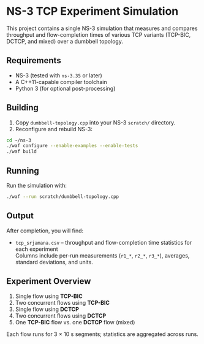 # NS-3 TCP Experiment Simulation

This project contains a single NS-3 simulation that measures and compares throughput and flow-completion times of various TCP variants (TCP-BIC, DCTCP, and mixed) over a dumbbell topology.

## Requirements

- NS-3 (tested with `ns-3.35` or later)  
- A C++11-capable compiler toolchain  
- Python 3 (for optional post-processing)

## Building

1. Copy `dumbbell-topology.cpp` into your NS-3 `scratch/` directory.  
2. Reconfigure and rebuild NS-3:
  ```sh
  cd ~/ns-3
  ./waf configure --enable-examples --enable-tests
  ./waf build
  ```

## Running

Run the simulation with:
```sh
./waf --run scratch/dumbbell-topology.cpp
```

## Output

After completion, you will find:

- `tcp_srjamana.csv` – throughput and flow-completion time statistics for each experiment  
  Columns include per-run measurements (`r1_*`, `r2_*`, `r3_*`), averages, standard deviations, and units.

## Experiment Overview

1. Single flow using **TCP-BIC**  
2. Two concurrent flows using **TCP-BIC**  
3. Single flow using **DCTCP**  
4. Two concurrent flows using **DCTCP**  
5. One **TCP-BIC** flow vs. one **DCTCP** flow (mixed)  

Each flow runs for 3 × 10 s segments; statistics are aggregated across runs.
